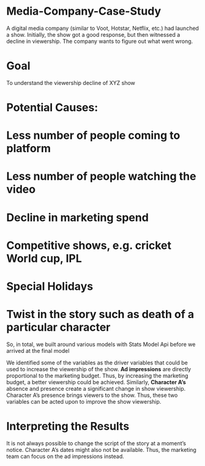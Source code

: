 # Media-Company-Case-Study

A digital media company (similar to Voot, Hotstar, Netflix, etc.) had launched a show. Initially, the show got a good response, but then witnessed a decline in viewership. The company wants to figure out what went wrong.

# Goal
To understand the viewership decline of XYZ show

# Potential Causes:

# Less number of people coming to platform
# Less number of people watching the video
# Decline in marketing spend
# Competitive shows, e.g. cricket World cup, IPL
# Special Holidays
# Twist in the story such as death of a particular character

So, in total, we built around various models with Stats Model Api before we arrived at the final model

We identified some of the variables as the driver variables that could be used to increase the viewership of the show. <b>Ad impressions</b> are directly proportional to the marketing budget. Thus, by increasing the marketing budget, a better viewership could be achieved. Similarly, <b>Character A’s</b> absence and presence create a significant change in show viewership. Character A’s presence brings viewers to the show. Thus, these two variables can be acted upon to improve the show viewership.

# Interpreting the Results
It is not always possible to change the script of the story at a moment’s notice. Character A’s dates might also not be available. Thus, the marketing team can focus on the ad impressions instead.
